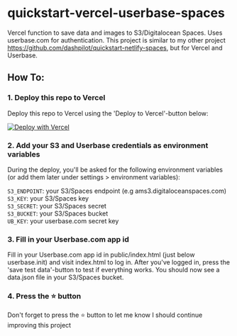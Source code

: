 # quickstart-vercel-userbase-spaces
Vercel function to save data and images to S3/Digitalocean Spaces. Uses userbase.com for authentication. This project is similar to my other project https://github.com/dashpilot/quickstart-netlify-spaces, but for Vercel and Userbase.

## How To:

### 1. Deploy this repo to Vercel

Deploy this repo to Vercel using the 'Deploy to Vercel'-button below:

[![Deploy with Vercel](https://vercel.com/button)](https://vercel.com/new/git/external?repository-url=https%3A%2F%2Fgithub.com%2Fdashpilot%2Fquickstart-vercel-userbase-spaces&env=S3_ENDPOINT,S3_KEY,S3_SECRET,S3_BUCKET,UB_KEY)

### 2. Add your S3 and Userbase credentials as environment variables

During the deploy, you'll be asked for the following environment variables (or add them later under settings > environment variables):

`S3_ENDPOINT`: your S3/Spaces endpoint (e.g ams3.digitaloceanspaces.com)\
`S3_KEY`: your S3/Spaces key\
`S3_SECRET`: your S3/Spaces secret\
`S3_BUCKET`: your S3/Spaces bucket\
`UB_KEY`: your userbase.com secret key

### 3. Fill in your Userbase.com app id
Fill in your Userbase.com app id in public/index.html (just below userbase.init) and visit index.html to log in. After you've logged in, press the 'save test data'-button to test if everything works. You should now see a data.json file in your S3/Spaces bucket.

### 4. Press the :star: button
Don't forget to press the :star: button to let me know I should continue improving this project

